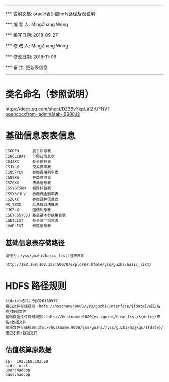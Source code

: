 ****************************************************************************************

*** 说明文档: oracle表对应hdfs路径及表说明

*** 编 写 人:  MingZhang Wong

*** 编写日期:  2018-09-27

*** 修 改 人:  MingZhang Wong

*** 修改日期:  2018-11-06

*** 备    注:  更新表信息

*****************************************************************************************
# 类名命名（参照说明） 

https://docs.qq.com/sheet/DZ3BvYkpLa1ZrUFNV?opendocxfrom=admin&tab=BB08J2

# 基础信息表表信息


    CSGDZH      股东账号表
    CSHOLIDAY   节假日信息表
    CSJJXX      基金信息表
    CSJYLV      交易费率表
    CSQSFYLV    券商费用利率表
    CSQSXW      券商席位表
    CSZQXX      债券信息表
    CSSYSTSKM   特殊科目表
    CSSYSYJLV   券商佣金利率表
    CSZQXX      券商品种信息表
    HK_TZXX     汇总接口清算表
    JJGZLX      国债利息表  
    LSETCSSYSJJ 基金基本参数集合表
    LSETLIST    基金资产信息表
    LVARLIST    参数信息表

## 基础信息表存储路径
    路径为：/yss/guzhi/basic_list/当天日期
    
    http://192.168.102.120:50070/explorer.html#/yss/guzhi/basic_list/

# HDFS 路径规则
    ${date}格式，例如20180917
    接口文件存储规则：hdfs://hostname:9000/yss/guzhi/interface/${date}/接口名称/数据文件
    基础数据文件存储规则：hdfs://hostname:9000/yss/guzhi/base_list/${date}/表名/数据文件
    结果文件存储规则hdfs://hostname:9000/yss/guzhi//yss/guzhi/hzjkqs/${date}/接口名称/数据文件
## 估值核算原数据
    ip:  192.168.102.68
    sid:  orcl
    user:hadoop
    pass:hadoop